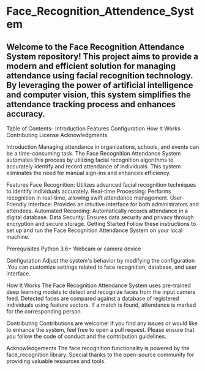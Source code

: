 # Face_Recognition_Attendence_System
Welcome to the Face Recognition Attendance System repository! This project aims to provide a modern and efficient solution for managing attendance using facial recognition technology. By leveraging the power of artificial intelligence and computer vision, this system simplifies the attendance tracking process and enhances accuracy.
--------------------------------------------------------------------------------------------------------------------------------------------------------------------
Table of Contents-
Introduction
Features
Configuration
How It Works
Contributing
License
Acknowledgments

Introduction
Managing attendance in organizations, schools, and events can be a time-consuming task. The Face Recognition Attendance System automates this process by utilizing facial recognition algorithms to accurately identify and record attendance of individuals. This system eliminates the need for manual sign-ins and enhances efficiency.

Features
Face Recognition: Utilizes advanced facial recognition techniques to identify individuals accurately.
Real-time Processing: Performs recognition in real-time, allowing swift attendance management.
User-Friendly Interface: Provides an intuitive interface for both administrators and attendees.
Automated Recording: Automatically records attendance in a digital database.
Data Security: Ensures data security and privacy through encryption and secure storage.
Getting Started
Follow these instructions to set up and run the Face Recognition Attendance System on your local machine.

Prerequisites
Python 3.6+
Webcam or camera device

Configuration
Adjust the system's behavior by modifying the configuration .You can customize settings related to face recognition, database, and user interface.

How It Works
The Face Recognition Attendance System uses pre-trained deep learning models to detect and recognize faces from the input camera feed. Detected faces are compared against a database of registered individuals using feature vectors. If a match is found, attendance is marked for the corresponding person.

Contributing
Contributions are welcome! If you find any issues or would like to enhance the system, feel free to open a pull request. Please ensure that you follow the code of conduct and the contribution guidelines.

Acknowledgements
The face recognition functionality is powered by the face_recognition library.
Special thanks to the open-source community for providing valuable resources and tools.
